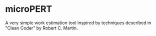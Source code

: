 # microPERT
A very simple work estimation tool inspired by techniques described in "Clean Coder" by Robert C. Martin.
